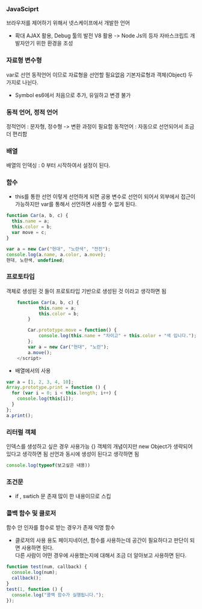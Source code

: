 ### JavaSciprt

브라우저를 제어하기 위해서 넷스케이프에서 개발한 언어

- 확대
  AJAX 활용, Debug 툴의 발전 V8 활용 -> Node Js의 등자
  자바스크립트 개발자안기 위한 환경을 조성

### 자료형 변수형

var로 선언
동적언어 이므로 자료형을 선언할 필요없음
기본자료형과 객체(Object) 두 가지로 나뉜다.

- Symbol
  es6에서 처음으로 추가, 유일하고 변경 불가

### 동적 언어, 정적 언어

정적언어 : 문자형, 정수형 -> 변환 과정이 필요함
동적언어 : 자동으로 선언되어서 조금 더 편리함

### 배열

배열의 인덱싱 : 0 부터 시작하여서 설정이 된다.

### 함수

- this를 통한 선언
  이렇게 선언하게 되면 공용 변수로 선언이 되어서 외부에서 접근이 가능하지만
  var를 통해서 선언하면 사용할 수 없게 된다.

```javascript
function Car(a, b, c) {
  this.name = a;
  this.color = b;
  var move = c;
}

var a = new Car("현대", "노란색", "전진");
console.log(a.name, a.color, a.move);
현대, 노란색, undefined;
```

### 프로토타입

객체로 생성된 것 들이 프로토타입 기반으로 생성된 것 이라고 생각하면 됨

```javascript
    function Car(a, b, c) {
            this.name = a;
            this.color = b;
        }

        Car.prototype.move = function() {
            console.log(this.name + "차이고" + this.color + "색 입니다.");
        };
        var a = new Car("현대", "노란");
        a.move();
    </script>
```

- 배열에서의 사용

```javascript
var a = [1, 2, 3, 4, 10];
Array.prototype.print = function () {
  for (var i = 0; i < this.length; i++) {
    console.log(this[i]);
  }
};
a.print();
```

### 리터럴 객체

인덱스를 생성하고 싶은 경우 사용가능 {}
객체의 개념이지만 new Object가 생략되어있다고 생각하면 됨
선언과 동시에 생성이 된다고 생각하면 됨

```javascript
console.log(typeof(보고싶은 내용))
```

### 조건문

- if , swtich 문 존재
  많이 한 내용이므로 스킵

### 콜백 함수 및 클로저

함수 안 인자를 함수로 받는 경우가 존재
익명 함수

- 클로저의 사용 용도
  페이지네이션, 함수를 사용하는데 공간이 필요하다고 판단이 되면 사용하면 된다.<br/>
  다른 사람이 어떤 경우에 사용했는지에 대해서 조금 더 알아보고 사용하면 된다.

```javascript
function test(num, callback) {
  console.log(num);
  callback();
}
test(1, function () {
  console.log("콜백 함수가 실행됩니다.");
});
```
